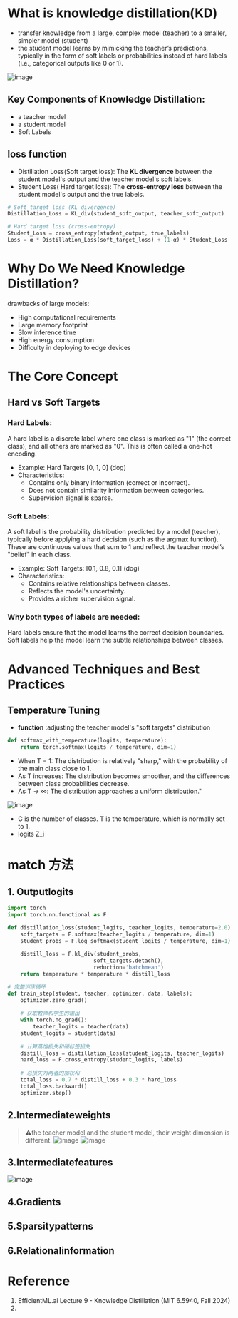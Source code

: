 # What is knowledge distillation(KD)

- transfer knowledge from a large, complex model (teacher) to a smaller, simpler model (student)
- the student model learns by mimicking the teacher’s predictions, typically in the form of soft labels or probabilities instead of hard labels (i.e., categorical outputs like 0 or 1).

![image](https://github.com/user-attachments/assets/c23bc0fc-1ad8-4498-9151-619f90120588)


## Key Components of Knowledge Distillation:
- a teacher model
- a student model
- Soft Labels

## loss function
- Distillation Loss(Soft target loss): The **KL divergence** between the student model's output and the teacher model's soft labels.
- Student Loss( Hard target loss): The **cross-entropy loss** between the student model's output and the true labels.
```python
# Soft target loss (KL divergence)
Distillation_Loss = KL_div(student_soft_output, teacher_soft_output)

# Hard target loss (cross-entropy)
Student_Loss = cross_entropy(student_output, true_labels)
Loss = α * Distillation_Loss(soft_target_loss) + (1-α) * Student_Loss
```

# Why Do We Need Knowledge Distillation?
drawbacks of large models:
- High computational requirements
- Large memory footprint
- Slow inference time
- High energy consumption
- Difficulty in deploying to edge devices

# The Core Concept
## Hard vs Soft Targets
### Hard Labels: 
A hard label is a discrete label where one class is marked as "1" (the correct class), and all others are marked as "0". This is often called a one-hot encoding.
- Example: Hard Targets	[0, 1, 0] (dog)
- Characteristics:
  - Contains only binary information (correct or incorrect).
  - Does not contain similarity information between categories.
  - Supervision signal is sparse.
  
### Soft Labels: 
A soft label is the probability distribution predicted by a model (teacher), typically before applying a hard decision (such as the argmax function). These are continuous values that sum to 1 and reflect the teacher model’s "belief" in each class.
- Example: Soft Targets: [0.1, 0.8, 0.1] (dog)
- Characteristics:
  - Contains relative relationships between classes.
  - Reflects the model's uncertainty.
  - Provides a richer supervision signal.

### Why both types of labels are needed:
Hard labels ensure that the model learns the correct decision boundaries.
Soft labels help the model learn the subtle relationships between classes.

# Advanced Techniques and Best Practices

##  Temperature Tuning
- **function** :adjusting the teacher model's "soft targets" distribution
```python
def softmax_with_temperature(logits, temperature):
    return torch.softmax(logits / temperature, dim=1)
```
- When T = 1: The distribution is relatively "sharp," with the probability of the main class close to 1.
- As T increases: The distribution becomes smoother, and the differences between class probabilities decrease.
- As T → ∞: The distribution approaches a uniform distribution."

![image](https://github.com/user-attachments/assets/2ffecdaf-94bf-4823-a64c-4e09e7b2b315)
- C is the number of classes. T is the temperature, which is normally set to 1.
-  logits Z_i



# match 方法
## 1. Outputlogits
```python
import torch
import torch.nn.functional as F

def distillation_loss(student_logits, teacher_logits, temperature=2.0):
    soft_targets = F.softmax(teacher_logits / temperature, dim=1)
    student_probs = F.log_softmax(student_logits / temperature, dim=1)
    
    distill_loss = F.kl_div(student_probs, 
                           soft_targets.detach(), 
                           reduction='batchmean')
    return temperature * temperature * distill_loss

# 完整训练循环
def train_step(student, teacher, optimizer, data, labels):
    optimizer.zero_grad()
    
    # 获取教师和学生的输出
    with torch.no_grad():
        teacher_logits = teacher(data)
    student_logits = student(data)
    
    # 计算蒸馏损失和硬标签损失
    distill_loss = distillation_loss(student_logits, teacher_logits)
    hard_loss = F.cross_entropy(student_logits, labels)
    
    # 总损失为两者的加权和
    total_loss = 0.7 * distill_loss + 0.3 * hard_loss
    total_loss.backward()
    optimizer.step()
```
## 2.Intermediateweights
> ⚠️the teacher model and the student model, their weight dimension is different.
![image](https://github.com/user-attachments/assets/26d2d62f-8265-4ef0-bdf1-87b750a0e0fd)
![image](https://github.com/user-attachments/assets/82b55fa9-7830-4cb7-9658-f0f8626702ec)


## 3.Intermediatefeatures
![image](https://github.com/user-attachments/assets/d0a4620d-d5b3-4588-bd79-7ef1def0ccad)

## 4.Gradients
## 5.Sparsitypatterns
## 6.Relationalinformation


# Reference
1. EfficientML.ai Lecture 9 - Knowledge Distillation (MIT 6.5940, Fall 2024)
2. 
